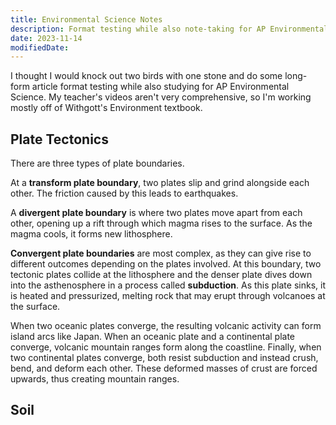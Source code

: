 ```yaml
---
title: Environmental Science Notes
description: Format testing while also note-taking for AP Environmental Science.
date: 2023-11-14
modifiedDate:
---
```

<span class="dc">I</span> thought I would knock out two birds with one stone and do some long-form article format testing while also studying for AP Environmental Science. My teacher's videos aren't very comprehensive, so I'm working mostly off of Withgott's Environment textbook.
## Plate Tectonics
There are three types of plate boundaries.

At a **transform plate boundary**, two plates slip and grind alongside each other. The friction caused by this leads to earthquakes.

A **divergent plate boundary** is where two plates move apart from each other, opening up a rift through which magma rises to the surface. As the magma cools, it forms new lithosphere.

**Convergent plate boundaries** are most complex, as they can give rise to different outcomes depending on the plates involved. At this boundary, two tectonic plates collide at the lithosphere and the denser plate dives down into the asthenosphere in a process called **subduction**. As this plate sinks, it is heated and pressurized, melting rock that may erupt through volcanoes at the surface.

When two oceanic plates converge, the resulting volcanic activity can form island arcs like Japan. When an oceanic plate and a continental plate converge, volcanic mountain ranges form along the coastline. Finally, when two continental plates converge, both resist subduction and instead crush, bend, and deform each other. These deformed masses of crust are forced upwards, thus creating mountain ranges.

## Soil
